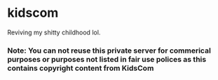 # kidscom
Reviving my shitty childhood lol.

### Note: You can not reuse this private server for commerical purposes or purposes not listed in fair use polices as this contains copyright content from KidsCom